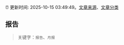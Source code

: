 :alarm_clock: 更新时间: 2025-10-15 03:49:49。[文章来源](/README.md)、[文章分类](/TAGS.md)

## 报告


> 关键字：`报告`、`月报`



